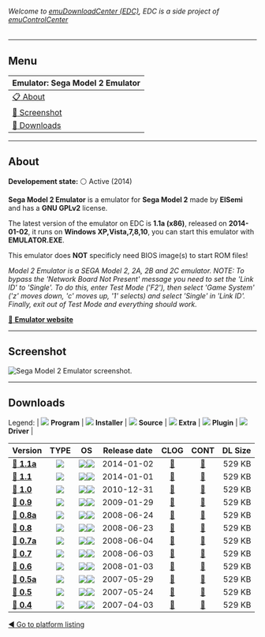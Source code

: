 ###### Welcome to [emuDownloadCenter (EDC)](https://github.com/PhoenixInteractiveNL/emuDownloadCenter/wiki/), EDC is a side project of [emuControlCenter](https://github.com/PhoenixInteractiveNL/emuControlCenter/wiki/)
***
## Menu
| **Emulator: Sega Model 2 Emulator** |
|:---------|
| [:clipboard: About](#about) |
| [:sunrise: Screenshot](#screenshot) |
| [:floppy_disk: Downloads](#downloads) |
***
## About
**Developement state:** :white_circle: Active (2014)

**Sega Model 2 Emulator** is a emulator for **Sega Model 2** made by **ElSemi** and has a **GNU GPLv2** license.

The latest version of the emulator on EDC is **1.1a (x86)**, released on **2014-01-02**, it runs on **Windows XP,Vista,7,8,10**, you can start this emulator with **EMULATOR.EXE**.

This emulator does **NOT** specificly need BIOS image(s) to start ROM files!

_Model 2 Emulator is a SEGA Model 2, 2A, 2B and 2C emulator. NOTE: To bypass the 'Network Board Not Present' message you need to set the 'Link ID' to 'Single'. To do this, enter Test Mode ('F2'), then select 'Game System' ('z' moves down, 'c' moves up, '1' selects) and select 'Single' in 'Link ID'. Finally, exit out of Test Mode and everything should work._

[:link: **Emulator website**](http://nebula.emulatronia.com)
***
## Screenshot
![](https://raw.githubusercontent.com/PhoenixInteractiveNL/emuDownloadCenter/master/hooks/m2emulator/emulator_screen_01.jpg "Sega Model 2 Emulator screenshot.")
***
## Downloads
Legend:
| ![](https://raw.githubusercontent.com/wiki/PhoenixInteractiveNL/emuDownloadCenter/images_misc/icon_program_24.png) **Program** | 
![](https://raw.githubusercontent.com/wiki/PhoenixInteractiveNL/emuDownloadCenter/images_misc/icon_installer_24.png) **Installer** | 
![](https://raw.githubusercontent.com/wiki/PhoenixInteractiveNL/emuDownloadCenter/images_misc/icon_source_code_24.png) **Source** | 
![](https://raw.githubusercontent.com/wiki/PhoenixInteractiveNL/emuDownloadCenter/images_misc/icon_extra_24.png) **Extra** | 
![](https://raw.githubusercontent.com/wiki/PhoenixInteractiveNL/emuDownloadCenter/images_misc/icon_plugin_24.png) **Plugin** | 
![](https://raw.githubusercontent.com/wiki/PhoenixInteractiveNL/emuDownloadCenter/images_misc/icon_driver_24.png) **Driver** | 
 
| Version | TYPE | OS | Release date | CLOG | CONT | DL Size |
|:--------|:----:|:--:|:------------:|:----:|:----:|--------:|
| [:floppy_disk: **1.1a**](https://github.com/PhoenixInteractiveNL/edc-repo0004/raw/master/m2emulator/1.1a.7z) | ![](https://raw.githubusercontent.com/wiki/PhoenixInteractiveNL/emuDownloadCenter/images_misc/icon_program_24.png) | ![](https://raw.githubusercontent.com/wiki/PhoenixInteractiveNL/emuDownloadCenter/images_misc/logo_windows_24.png)![](https://raw.githubusercontent.com/wiki/PhoenixInteractiveNL/emuDownloadCenter/images_misc/icon_32-bit_24.png) | 2014-01-02 | [:page_facing_up:](https://github.com/PhoenixInteractiveNL/edc-repo0004/blob/master/m2emulator/1.1a_changelog.txt) | [:mag_right:](https://github.com/PhoenixInteractiveNL/edc-repo0004/blob/master/m2emulator/1.1a_contents.txt) | 529 KB |
| [:floppy_disk: **1.1**](https://github.com/PhoenixInteractiveNL/edc-repo0004/raw/master/m2emulator/1.1.7z) | ![](https://raw.githubusercontent.com/wiki/PhoenixInteractiveNL/emuDownloadCenter/images_misc/icon_program_24.png) | ![](https://raw.githubusercontent.com/wiki/PhoenixInteractiveNL/emuDownloadCenter/images_misc/logo_windows_24.png)![](https://raw.githubusercontent.com/wiki/PhoenixInteractiveNL/emuDownloadCenter/images_misc/icon_32-bit_24.png) | 2014-01-01 | [:page_facing_up:](https://github.com/PhoenixInteractiveNL/edc-repo0004/blob/master/m2emulator/1.1_changelog.txt) | [:mag_right:](https://github.com/PhoenixInteractiveNL/edc-repo0004/blob/master/m2emulator/1.1_contents.txt) | 529 KB |
| [:floppy_disk: **1.0**](https://github.com/PhoenixInteractiveNL/edc-repo0004/raw/master/m2emulator/1.0.7z) | ![](https://raw.githubusercontent.com/wiki/PhoenixInteractiveNL/emuDownloadCenter/images_misc/icon_program_24.png) | ![](https://raw.githubusercontent.com/wiki/PhoenixInteractiveNL/emuDownloadCenter/images_misc/logo_windows_24.png)![](https://raw.githubusercontent.com/wiki/PhoenixInteractiveNL/emuDownloadCenter/images_misc/icon_32-bit_24.png) | 2010-12-31 | [:page_facing_up:](https://github.com/PhoenixInteractiveNL/edc-repo0004/blob/master/m2emulator/1.0_changelog.txt) | [:mag_right:](https://github.com/PhoenixInteractiveNL/edc-repo0004/blob/master/m2emulator/1.0_contents.txt) | 529 KB |
| [:floppy_disk: **0.9**](https://github.com/PhoenixInteractiveNL/edc-repo0004/raw/master/m2emulator/0.9.7z) | ![](https://raw.githubusercontent.com/wiki/PhoenixInteractiveNL/emuDownloadCenter/images_misc/icon_program_24.png) | ![](https://raw.githubusercontent.com/wiki/PhoenixInteractiveNL/emuDownloadCenter/images_misc/logo_windows_24.png)![](https://raw.githubusercontent.com/wiki/PhoenixInteractiveNL/emuDownloadCenter/images_misc/icon_32-bit_24.png) | 2009-01-29 | [:page_facing_up:](https://github.com/PhoenixInteractiveNL/edc-repo0004/blob/master/m2emulator/0.9_changelog.txt) | [:mag_right:](https://github.com/PhoenixInteractiveNL/edc-repo0004/blob/master/m2emulator/0.9_contents.txt) | 529 KB |
| [:floppy_disk: **0.8a**](https://github.com/PhoenixInteractiveNL/edc-repo0004/raw/master/m2emulator/0.8a.7z) | ![](https://raw.githubusercontent.com/wiki/PhoenixInteractiveNL/emuDownloadCenter/images_misc/icon_program_24.png) | ![](https://raw.githubusercontent.com/wiki/PhoenixInteractiveNL/emuDownloadCenter/images_misc/logo_windows_24.png)![](https://raw.githubusercontent.com/wiki/PhoenixInteractiveNL/emuDownloadCenter/images_misc/icon_32-bit_24.png) | 2008-06-24 | [:page_facing_up:](https://github.com/PhoenixInteractiveNL/edc-repo0004/blob/master/m2emulator/0.8a_changelog.txt) | [:mag_right:](https://github.com/PhoenixInteractiveNL/edc-repo0004/blob/master/m2emulator/0.8a_contents.txt) | 529 KB |
| [:floppy_disk: **0.8**](https://github.com/PhoenixInteractiveNL/edc-repo0004/raw/master/m2emulator/0.8.7z) | ![](https://raw.githubusercontent.com/wiki/PhoenixInteractiveNL/emuDownloadCenter/images_misc/icon_program_24.png) | ![](https://raw.githubusercontent.com/wiki/PhoenixInteractiveNL/emuDownloadCenter/images_misc/logo_windows_24.png)![](https://raw.githubusercontent.com/wiki/PhoenixInteractiveNL/emuDownloadCenter/images_misc/icon_32-bit_24.png) | 2008-06-23 | [:page_facing_up:](https://github.com/PhoenixInteractiveNL/edc-repo0004/blob/master/m2emulator/0.8_changelog.txt) | [:mag_right:](https://github.com/PhoenixInteractiveNL/edc-repo0004/blob/master/m2emulator/0.8_contents.txt) | 529 KB |
| [:floppy_disk: **0.7a**](https://github.com/PhoenixInteractiveNL/edc-repo0004/raw/master/m2emulator/0.7a.7z) | ![](https://raw.githubusercontent.com/wiki/PhoenixInteractiveNL/emuDownloadCenter/images_misc/icon_program_24.png) | ![](https://raw.githubusercontent.com/wiki/PhoenixInteractiveNL/emuDownloadCenter/images_misc/logo_windows_24.png)![](https://raw.githubusercontent.com/wiki/PhoenixInteractiveNL/emuDownloadCenter/images_misc/icon_32-bit_24.png) | 2008-06-04 | [:page_facing_up:](https://github.com/PhoenixInteractiveNL/edc-repo0004/blob/master/m2emulator/0.7a_changelog.txt) | [:mag_right:](https://github.com/PhoenixInteractiveNL/edc-repo0004/blob/master/m2emulator/0.7a_contents.txt) | 529 KB |
| [:floppy_disk: **0.7**](https://github.com/PhoenixInteractiveNL/edc-repo0004/raw/master/m2emulator/0.7.7z) | ![](https://raw.githubusercontent.com/wiki/PhoenixInteractiveNL/emuDownloadCenter/images_misc/icon_program_24.png) | ![](https://raw.githubusercontent.com/wiki/PhoenixInteractiveNL/emuDownloadCenter/images_misc/logo_windows_24.png)![](https://raw.githubusercontent.com/wiki/PhoenixInteractiveNL/emuDownloadCenter/images_misc/icon_32-bit_24.png) | 2008-06-03 | [:page_facing_up:](https://github.com/PhoenixInteractiveNL/edc-repo0004/blob/master/m2emulator/0.7_changelog.txt) | [:mag_right:](https://github.com/PhoenixInteractiveNL/edc-repo0004/blob/master/m2emulator/0.7_contents.txt) | 529 KB |
| [:floppy_disk: **0.6**](https://github.com/PhoenixInteractiveNL/edc-repo0004/raw/master/m2emulator/0.6.7z) | ![](https://raw.githubusercontent.com/wiki/PhoenixInteractiveNL/emuDownloadCenter/images_misc/icon_program_24.png) | ![](https://raw.githubusercontent.com/wiki/PhoenixInteractiveNL/emuDownloadCenter/images_misc/logo_windows_24.png)![](https://raw.githubusercontent.com/wiki/PhoenixInteractiveNL/emuDownloadCenter/images_misc/icon_32-bit_24.png) | 2008-01-03 | [:page_facing_up:](https://github.com/PhoenixInteractiveNL/edc-repo0004/blob/master/m2emulator/0.6_changelog.txt) | [:mag_right:](https://github.com/PhoenixInteractiveNL/edc-repo0004/blob/master/m2emulator/0.6_contents.txt) | 529 KB |
| [:floppy_disk: **0.5a**](https://github.com/PhoenixInteractiveNL/edc-repo0004/raw/master/m2emulator/0.5a.7z) | ![](https://raw.githubusercontent.com/wiki/PhoenixInteractiveNL/emuDownloadCenter/images_misc/icon_program_24.png) | ![](https://raw.githubusercontent.com/wiki/PhoenixInteractiveNL/emuDownloadCenter/images_misc/logo_windows_24.png)![](https://raw.githubusercontent.com/wiki/PhoenixInteractiveNL/emuDownloadCenter/images_misc/icon_32-bit_24.png) | 2007-05-29 | [:page_facing_up:](https://github.com/PhoenixInteractiveNL/edc-repo0004/blob/master/m2emulator/0.5a_changelog.txt) | [:mag_right:](https://github.com/PhoenixInteractiveNL/edc-repo0004/blob/master/m2emulator/0.5a_contents.txt) | 529 KB |
| [:floppy_disk: **0.5**](https://github.com/PhoenixInteractiveNL/edc-repo0004/raw/master/m2emulator/0.5.7z) | ![](https://raw.githubusercontent.com/wiki/PhoenixInteractiveNL/emuDownloadCenter/images_misc/icon_program_24.png) | ![](https://raw.githubusercontent.com/wiki/PhoenixInteractiveNL/emuDownloadCenter/images_misc/logo_windows_24.png)![](https://raw.githubusercontent.com/wiki/PhoenixInteractiveNL/emuDownloadCenter/images_misc/icon_32-bit_24.png) | 2007-05-24 | [:page_facing_up:](https://github.com/PhoenixInteractiveNL/edc-repo0004/blob/master/m2emulator/0.5_changelog.txt) | [:mag_right:](https://github.com/PhoenixInteractiveNL/edc-repo0004/blob/master/m2emulator/0.5_contents.txt) | 529 KB |
| [:floppy_disk: **0.4**](https://github.com/PhoenixInteractiveNL/edc-repo0004/raw/master/m2emulator/0.4.7z) | ![](https://raw.githubusercontent.com/wiki/PhoenixInteractiveNL/emuDownloadCenter/images_misc/icon_program_24.png) | ![](https://raw.githubusercontent.com/wiki/PhoenixInteractiveNL/emuDownloadCenter/images_misc/logo_windows_24.png)![](https://raw.githubusercontent.com/wiki/PhoenixInteractiveNL/emuDownloadCenter/images_misc/icon_32-bit_24.png) | 2007-04-03 | [:page_facing_up:](https://github.com/PhoenixInteractiveNL/edc-repo0004/blob/master/m2emulator/0.4_changelog.txt) | [:mag_right:](https://github.com/PhoenixInteractiveNL/edc-repo0004/blob/master/m2emulator/0.4_contents.txt) | 529 KB |

[:arrow_backward: Go to platform listing](https://github.com/PhoenixInteractiveNL/emuDownloadCenter/wiki/EDC-Platform-List)
